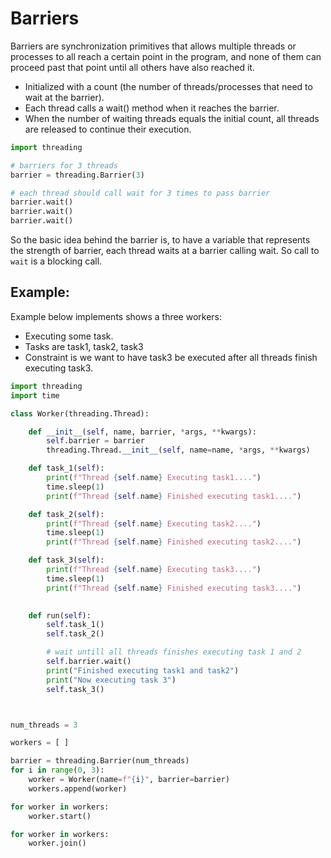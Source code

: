 # Barriers

Barriers are synchronization primitives that allows multiple threads or processes to all reach a certain point in the program,
and none of them can proceed past that point until all others have also reached it.

- Initialized with a count (the number of threads/processes that need to wait at the barrier).
- Each thread calls a wait() method when it reaches the barrier.
- When the number of waiting threads equals the initial count, all threads are released to continue their execution.

```python
import threading

# barriers for 3 threads
barrier = threading.Barrier(3)

# each thread should call wait for 3 times to pass barrier
barrier.wait()
barrier.wait()
barrier.wait()
```

So the basic idea behind the barrier is, to have a variable that represents the strength of barrier, each thread waits at a barrier
calling wait. So call to `wait` is a blocking call. 

## Example:

Example below implements shows a three workers:
- Executing some task.
- Tasks are task1, task2, task3
- Constraint is we want to have task3 be executed after all threads finish executing task3.


```python
import threading
import time

class Worker(threading.Thread):

    def __init__(self, name, barrier, *args, **kwargs):
        self.barrier = barrier
        threading.Thread.__init__(self, name=name, *args, **kwargs)

    def task_1(self):
        print(f"Thread {self.name} Executing task1....")
        time.sleep(1)
        print(f"Thread {self.name} Finished executing task1....")

    def task_2(self):
        print(f"Thread {self.name} Executing task2....")
        time.sleep(1)
        print(f"Thread {self.name} Finished executing task2....")

    def task_3(self):
        print(f"Thread {self.name} Executing task3....")
        time.sleep(1)
        print(f"Thread {self.name} Finished executing task3....")

    
    def run(self):
        self.task_1()
        self.task_2()

        # wait untill all threads finishes executing task 1 and 2
        self.barrier.wait()
        print("Finished executing task1 and task2")
        print("Now executing task 3")
        self.task_3()



num_threads = 3

workers = [ ]

barrier = threading.Barrier(num_threads)
for i in range(0, 3):
    worker = Worker(name=f"{i}", barrier=barrier)
    workers.append(worker)

for worker in workers:
    worker.start()

for worker in workers:
    worker.join()
```
